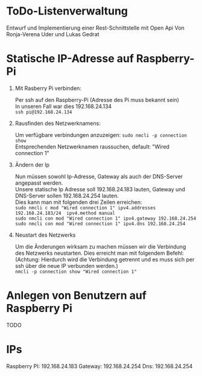 # ToDo-Listenverwaltung
Entwurf und Implementierung einer Rest-Schnittstelle mit Open Api
Von Ronja-Verena Uder und Lukas Gedrat
# Statische IP-Adresse auf Raspberry-Pi
1. Mit Rasberry Pi verbinden:

   Per ssh auf den Raspberry-Pi (Adresse des Pi muss bekannt sein)     
   In unseren Fall war dies 192.168.24.134  
   `ssh pi@192.168.24.134`  
2. Rausfinden des Netzwerknamens:  

   Um verfügbare verbindungen anzuzeigen: `sudo nmcli -p connection show`  
   Entsprechenden Netzwerknamen raussuchen, default: "Wired connection 1"  
3. Ändern der Ip 

   Nun müssen sowohl Ip-Adresse, Gateway als auch der DNS-Server angepasst werden.  
   Unsere statische Ip Adresse soll 192.168.24.183 lauten, Gateway und DNS-Server sollen 192.168.24.254 lauten.  
   Dies kann man mit folgenden drei Zeilen erreichen:  
   `sudo nmcli c mod "Wired connection 1" ipv4.addresses 192.168.24.183/24  ipv4.method manual`  
   `sudo nmcli con mod "Wired connection 1" ipv4.gateway 192.168.24.254`  
   `sudo nmcli con mod "Wired connection 1" ipv4.dns 192.168.24.254`  
4. Neustart des Netzwerks  

   Um die Änderungen wirksam zu machen müssen wir die Verbindung des Netzwerks neustarten.
   Dies erreicht man mit folgendem Befehl: (Achtung: Hierdurch wird die Verbindung getrennt und es muss sich per ssh über die neue IP verbunden werden.)  
   `nmcli -p connection show "Wired connection 1"`

# Anlegen von Benutzern auf Raspberry Pi

TODO
# IPs 
Raspberry PI: 192.168.24.183
Gateway: 192.168.24.254
Dns: 192.168.24.254

